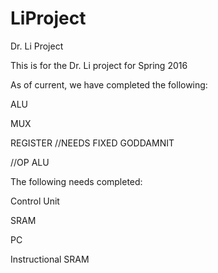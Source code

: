 # LiProject
Dr. Li Project

This is for the Dr. Li project for Spring 2016

As of current, we have completed the following:

  ALU
  
  MUX
  
  REGISTER //NEEDS FIXED GODDAMNIT
  
  //OP ALU
  
  
The following needs completed:

  Control Unit
  
  SRAM
  
  PC
  
  Instructional SRAM
  
